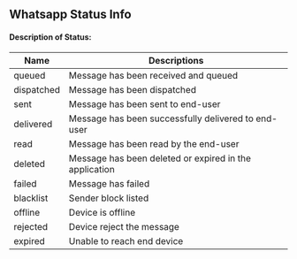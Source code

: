 ## Whatsapp Status Info

#### Description of Status:

| Name       | Descriptions                                           |
| ---------- | ------------------------------------------------------ |
| queued     | Message has been received and queued                   |
| dispatched | Message has been dispatched                            |
| sent       | Message has been sent to end-user                      |
| delivered  | Message has been successfully delivered to end-user    |
| read       | Message has been read by the end-user                  |
| deleted    | Message has been deleted or expired in the application |
| failed     | Message has failed                                     |
| blacklist  | Sender block listed                                    |
| offline    | Device is offline                                      |
| rejected   | Device reject the message                              |
| expired    | Unable to reach end device                             |
